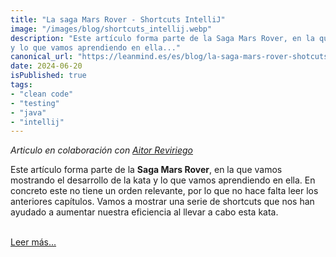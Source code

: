```yaml
---
title: "La saga Mars Rover - Shortcuts IntelliJ"
image: "/images/blog/shortcuts_intellij.webp"
description: "Este artículo forma parte de la Saga Mars Rover, en la que vamos mostrando el desarrollo de la kata 
y lo que vamos aprendiendo en ella..."
canonical_url: "https://leanmind.es/es/blog/la-saga-mars-rover-shotcuts-intellij/"
date: 2024-06-20
isPublished: true
tags:
- "clean code"
- "testing"
- "java"
- "intellij"
---
```

*Articulo en colaboración con [Aitor Reviriego](https://aitorevi.dev/)*

Este artículo forma parte de la **Saga Mars Rover**, en la que vamos mostrando el desarrollo de la kata y lo que vamos aprendiendo en ella. 
En concreto este no tiene un orden relevante, por lo que no hace falta leer los anteriores capítulos.
Vamos a mostrar una serie de shortcuts que nos han ayudado a aumentar nuestra eficiencia al llevar a cabo esta kata.<br><br>

<span class="read-more">[Leer más...](https://leanmind.es/es/blog/la-saga-mars-rover-shotcuts-intellij/)</span>